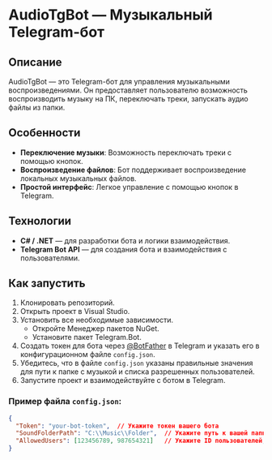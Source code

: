 # AudioTgBot — Музыкальный Telegram-бот

## Описание
AudioTgBot — это Telegram-бот для управления музыкальными воспроизведениями. Он предоставляет пользователю возможность воспроизводить музыку на ПК, переключать треки, запускать аудио файлы из папки.

## Особенности
- **Переключение музыки**: Возможность переключать треки с помощью кнопок.
- **Воспроизведение файлов**: Бот поддерживает воспроизведение локальных музыкальных файлов.
- **Простой интерфейс**: Легкое управление с помощью кнопок в Telegram.

## Технологии
- **C# / .NET** — для разработки бота и логики взаимодействия.
- **Telegram Bot API** — для создания бота и взаимодействия с пользователями.

## Как запустить
1. Клонировать репозиторий.
2. Открыть проект в Visual Studio.
3. Установить все необходимые зависимости.
   - Откройте Менеджер пакетов NuGet.
   - Установите пакет Telegram.Bot.
5. Создать токен для бота через [@BotFather](https://core.telegram.org/bots#botfather) в Telegram и указать его в конфигурационном файле `config.json`.
6. Убедитесь, что в файле `config.json` указаны правильные значения для пути к папке с музыкой и списка разрешенных пользователей.
7. Запустите проект и взаимодействуйте с ботом в Telegram.

### Пример файла `config.json`:
```json
{
  "Token": "your-bot-token",  // Укажите токен вашего бота
  "SoundFolderPath": "C:\\Music\\Folder",  // Укажите путь к вашей папке с музыкой
  "AllowedUsers": [123456789, 987654321]   // Укажите ID пользователей, которым разрешен доступ
}
